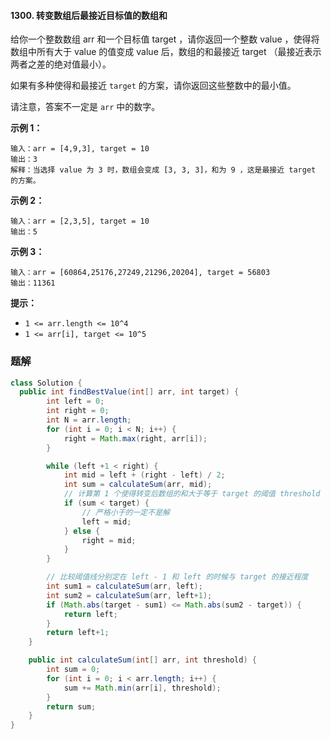 #### 1300. 转变数组后最接近目标值的数组和

给你一个整数数组 arr 和一个目标值 target ，请你返回一个整数 value ，使得将数组中所有大于 value 的值变成 value 后，数组的和最接近  target （最接近表示两者之差的绝对值最小）。

如果有多种使得和最接近 `target` 的方案，请你返回这些整数中的最小值。

请注意，答案不一定是 `arr` 中的数字。

**示例 1：**

```shell
输入：arr = [4,9,3], target = 10
输出：3
解释：当选择 value 为 3 时，数组会变成 [3, 3, 3]，和为 9 ，这是最接近 target 的方案。
```

**示例 2：**

```shell
输入：arr = [2,3,5], target = 10
输出：5
```

**示例 3：**

```shell
输入：arr = [60864,25176,27249,21296,20204], target = 56803
输出：11361
```

**提示：**

- `1 <= arr.length <= 10^4`
- `1 <= arr[i], target <= 10^5`

### 题解

```java
class Solution {
  public int findBestValue(int[] arr, int target) {
        int left = 0;
        int right = 0;
        int N = arr.length;
        for (int i = 0; i < N; i++) {
            right = Math.max(right, arr[i]);
        }

        while (left +1 < right) {
            int mid = left + (right - left) / 2;
            int sum = calculateSum(arr, mid);
            // 计算第 1 个使得转变后数组的和大于等于 target 的阈值 threshold
            if (sum < target) {
                // 严格小于的一定不是解
                left = mid;
            } else {
                right = mid;
            }
        }

        // 比较阈值线分别定在 left - 1 和 left 的时候与 target 的接近程度
        int sum1 = calculateSum(arr, left);
        int sum2 = calculateSum(arr, left+1);
        if (Math.abs(target - sum1) <= Math.abs(sum2 - target)) {
            return left;
        }
        return left+1;
    }

    public int calculateSum(int[] arr, int threshold) {
        int sum = 0;
        for (int i = 0; i < arr.length; i++) {
            sum += Math.min(arr[i], threshold);
        }
        return sum;
    }
}
```

